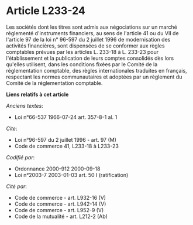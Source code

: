 # Article L233-24

Les sociétés dont les titres sont admis aux négociations sur un marché réglementé d'instruments financiers, au sens de
l'article 41 ou du VII de l'article 97 de la loi n° 96-597 du 2 juillet 1996 de modernisation des activités financières, sont
dispensées de se conformer aux règles comptables prévues par les articles L. 233-18 à L. 233-23 pour l'établissement et la
publication de leurs comptes consolidés dès lors qu'elles utilisent, dans les conditions fixées par le Comité de la
réglementation comptable, des règles internationales traduites en français, respectant les normes communautaires et adoptées
par un règlement du Comité de la réglementation comptable.

**Liens relatifs à cet article**

_Anciens textes_:

  - Loi n°66-537 1966-07-24 art. 357-8-1 al. 1

_Cite_:

  - Loi n°96-597 du 2 juillet 1996 - art. 97 (M)
  - Code de commerce 41, L233-18 à L233-23

_Codifié par_:

  - Ordonnance 2000-912 2000-09-18
  - Loi n°2003-7 2003-01-03 art. 50 I (ratification)

_Cité par_:

  - Code de commerce - art. L932-16 (V)
  - Code de commerce - art. L942-14 (V)
  - Code de commerce - art. L952-9 (V)
  - Code de la mutualité - art. L212-2 (Ab)
